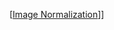 [[Image Normalization](https://machinelearningmastery.com/how-to-normalize-center-and-standardize-images-with-the-imagedatagenerator-in-keras/)]]
